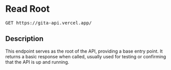 # Read Root

<pre id='liveapi-code'>GET https://gita-api.vercel.app/
</pre>

## Description
This endpoint serves as the root of the API, providing a base entry point. It returns a basic response when called, usually used for testing or confirming that the API is up and running.

